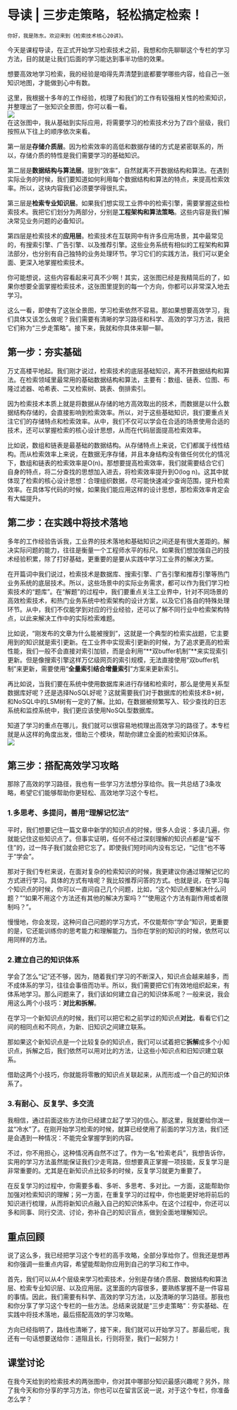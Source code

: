 # 导读 | 三步走策略，轻松搞定检索！

    你好，我是陈东。欢迎来到《检索技术核心20讲》。

今天是课程导读，在正式开始学习检索技术之前，我想和你先聊聊这个专栏的学习方法，目的就是让我们后面的学习能达到事半功倍的效果。

想要高效地学习检索，我的经验是咱得先弄清楚到底都要学哪些内容，给自己一张知识地图，才能做到心中有数。

这里，我根据十多年的工作经验，梳理了和我们的工作有较强相关性的检索知识，并整理出了一张知识全景图，你可以看一看。  
![](https://static001.geekbang.org/resource/image/e5/34/e52a8e884afb93930bffec212a97df34.jpg)  
在这张图中，我从基础到实际应用，将需要学习的检索技术分为了四个层级，我们按照从下往上的顺序依次来看。

第一层是**存储介质层**。因为检索效率的高低和数据存储的方式是紧密联系的，所以，存储介质的特性是我们需要学习的基础知识。

第二层是**数据结构与算法层**。提到“效率”，自然就离不开数据结构和算法。在遇到实际业务的时候，我们要知道如何利用每个数据结构和算法的特点，来提高检索效率。所以，这块内容我们必须要学得很扎实。

第三层是**检索专业知识层**。如果我们想实现工业界中的检索引擎，需要掌握这些检索技术。我把它们划分为两部分，分别是**工程架构和算法策略**。这些内容是我们解决常见业务问题的必备知识。

第四层是检索技术的**应用层**。检索技术在互联网中有许多应用场景，其中最常见的，有搜索引擎、广告引擎、以及推荐引擎。这些业务系统有相似的工程架构和算法部分，也分别有自己独特的业务处理环节。学习它们的实践方法，我们可以更全面、更深入地掌握检索技术。

你可能想说，这些内容看起来可真不少啊！其实，这张图已经是我精简后的了，如果你想要全面掌握检索技术，这张图里提到的每一个方向，你都可以非常深入地去学习。

这么一看，即使有了这张全景图，学习检索依然不容易。那如果想要高效学习，我们具体又该怎么做呢？我们需要有清晰的学习路径和科学、高效的学习方法，我把它们称为“三步走策略”。接下来，我就和你具体来聊一聊。

## 第一步：夯实基础

万丈高楼平地起。我们刚才说过，检索技术的底层基础知识，离不开数据结构和算法。在检索领域里最常用的基础数据结构和算法，主要有：数组、链表、位图、布隆过滤器、哈希表、二叉检索树、跳表、倒排索引。

因为检索技术本质上就是将数据从存储的地方高效取出的技术，而数据是以什么数据结构存储的，会直接影响到检索效率。所以，对于这些基础知识，我们要重点关注它们的存储特点和检索效率。从中，我们不仅可以学会在合适的场景使用合适的技术，还可以掌握检索的核心设计思想，从而在代码层面提高检索效率。

比如说，数组和链表是最基础的数据结构。从存储特点上来说，它们都属于线性结构。而从检索效率上来说，在数据无序存储，并且本身结构没有做任何优化的情况下，数组和链表的检索效率是O(n)。那想要提高检索效率，我们就需要结合它们自身的特点，将二分查找的思想加入进去，将检索效率提升到O(log n)。这其中就体现了检索的核心设计思想：合理组织数据，尽可能快速减少查询范围，提升检索效率。在具体写代码的时候，如果我们能应用这样的设计思想，那检索效率肯定会有大幅提升。

## 第二步：在实践中将技术落地

多年的工作经验告诉我，工业界的技术落地和基础知识之间还是有很大差距的。解决实际问题的能力，往往是衡量一个工程师水平的标尺。如果我们想加强自己的技术经验积累，除了打好基础，更重要的是要从实践中学习工业界的解决方案。

在开篇词中我们说过，检索技术是数据库、搜索引擎、广告引擎和推荐引擎等热门业务系统的底层技术。所以，这些场景中的实际业务需求，都可以作为我们学习检索技术的“题库”。在“解题”的过程中，我们要重点关注工业界中，针对不同场景的高效检索技术，和热门业务系统中检索架构的设计方案，以及它们各自的特殊处理环节。从中，我们不仅能学到对应的行业经验，还可以了解不同行业中检索架构特点，以此来解决工作中的实际检索难题。

比如说，“刚发布的文章为什么能被搜到”，这就是一个典型的检索实战题，它主要用到的知识就是索引更新。在工业界中实现索引更新的时候，为了追求更高的检索性能，我们一般不会直接对索引加锁，而是会利用“**双buffer机制”**来实现索引更新。但是像搜索引擎这样万亿级网页的索引规模，无法直接使用“双buffer机制”来更新，需要使用“**全量索引结合增量索引**”方案来更新索引。

再比如说，当我们要在系统中使用数据库来进行存储和检索时，那么是使用关系型数据库好呢？还是选择NoSQL好呢？这就需要我们对于数据库的检索技术B+树，和NoSQL中的LSM树有一定的了解。比如，在数据被频繁写入、较少查找的日志系统和监控系统中，我们更应该使用NoSQL型数据库。

知道了学习的重点在哪儿，我们就可以很容易地梳理出高效学习的路径了。本专栏就是从这样的角度出发，借助三个模块，帮助你建立全面的检索知识体系。  
![](https://static001.geekbang.org/resource/image/9d/83/9d851057e4e96674c7d65f3a30968083.jpg)

## 第三步：搭配高效学习攻略

那除了高效的学习路径，我也有一些学习方法想分享给你。我一共总结了3条攻略，希望它们能够帮助你更轻松、高效地学习这个专栏。

### 1.多思考、多提问，善用“理解记忆法”

平时，我们想要记住一篇文章中新学的知识点的时候，很多人会说：多读几遍，你就能记住这些知识点了。但事实证明，任何不经过深刻理解的知识点都是“留不住”的，过一阵子我们就会把它忘了。即使我们短时间内没有忘记，“记住”也不等于“学会”。

那对于我们专栏来说，在面对复杂的检索知识的时候，我更建议你通过理解记忆的方式进行学习。具体的方式有啥呢？我比较推荐问答的方式。也就是说，在学习每个知识点的时候，你可以一直问自己几个问题，比如，“这个知识点要解决什么问题？”“如果不用这个方法还有其他的解决方案吗？”“使用这个方法有副作用或者限制吗？”。

慢慢地，你会发现，这种问自己问题的学习方式，不仅能帮你“学会”知识，更重要的是，它还能训练你的思考能力和理解能力。当你在学别的知识的时候，依然可以用同样的方法。

### 2.建立自己的知识体系

学会了怎么“记”还不够，因为，随着我们学习的不断深入，知识点会越来越多，而不成体系的学习，往往会事倍而功半。所以，我们需要把它们有效地组织起来，有体系地学习。那么问题来了，我们该如何建立自己的知识体系呢？一般来说，我会用这么两个小技巧：**对比和拆解**。

在学习一个新知识点的时候，我们可以把它和之前学过的知识点**对比**，看看它们之间的相同点和不同点，为新、旧知识之间建立联系。

那如果这个新知识点是一个比较复杂的知识点，我们可以试着把它**拆解**成多个小知识点，拆解之后，我们依然可以用对比的方法，让这些小知识点和旧知识建立联系。

借助这两个小技巧，你就能将零散的知识点关联起来，从而形成一个自己的知识体系了。

### 3.有耐心、反复学、多交流

我相信，通过前面这些方法你已经建立起了学习的信心。那这里，我就要给你泼一盆“冷水”了。在刚开始学习检索的时候，就算已经使用了前面的学习方法，我们还是会遇到一种情况：不能完全掌握学到的内容。

不过，你不用担心，这种情况再自然不过了。作为一名“检索老兵”，我想告诉你，实用的学习方法虽然能保证我们少走弯路，但想要真正掌握一项技能，反复学习是非常重要的。尤其是在新知识点比较多的时候，反复学习就更为重要了。

在反复学习的过程中，你需要多看、多听、多思考、多对比。一方面，这能帮助你加强对检索知识的理解；另一方面，在重复学习的过程中，你也能更好地将前后的知识进行梳理，从而将新知识点融入自己的知识体系中。在这个过程中，你还可以多和同事、同行交流、讨论，弥补自己的知识盲点，做到全面地理解知识。

## 重点回顾

说了这么多，我已经把学习这个专栏的高手攻略，全部分享给你了。但我还是想再和你强调一些重点内容，希望能帮助你应用到自己的学习和工作中。

首先，我们可以从4个层级来学习检索技术，分别是存储介质层、数据结构和算法层、检索专业知识层、以及应用层。这里面的内容很多，要熟练掌握不是一件容易的事情。因此，我们需要有科学、高效的学习方法，以及清晰的学习路径。那我也和你分享了学习这个专栏的一些方法。总结来说就是“三步走策略”：夯实基础、在实践中将技术落地，最后搭配高效的学习攻略。

方向已经指明了，路线也清晰了，接下来，我们就可以开始学习了。那最后呢，我还有一句话想要送给你：道阻且长，行则将至，我们一起努力！

## 课堂讨论

在我今天给到的检索技术的两张图中，你对其中哪部分知识最感兴趣呢？另外，除了我今天和你分享的学习方法，你也可以在留言区说一说，对于这个专栏，你准备怎么学？
    